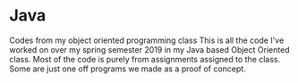 # Java
Codes from my object oriented programming class
This is all the code I've worked on over my spring semester 2019 
in my Java based Object Oriented class. Most of the code is purely
from assignments assigned to the class. Some are just one off
programs we made as a proof of concept.
